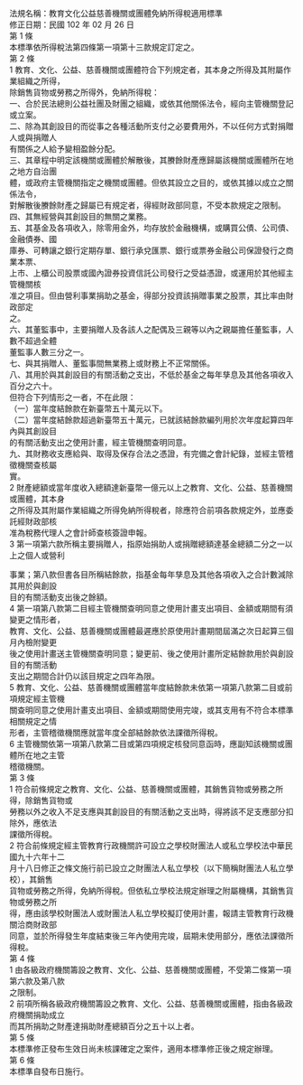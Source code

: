 法規名稱：教育文化公益慈善機關或團體免納所得稅適用標準  
修正日期：民國 102 年 02 月 26 日  
第 1 條  
本標準依所得稅法第四條第一項第十三款規定訂定之。  
第 2 條  
1 教育、文化、公益、慈善機關或團體符合下列規定者，其本身之所得及其附屬作業組織之所得，  
除銷售貨物或勞務之所得外，免納所得稅：  
一、合於民法總則公益社團及財團之組織，或依其他關係法令，經向主管機關登記或立案。  
二、除為其創設目的而從事之各種活動所支付之必要費用外，不以任何方式對捐贈人或與捐贈人  
有關係之人給予變相盈餘分配。  
三、其章程中明定該機關或團體於解散後，其賸餘財產應歸屬該機關或團體所在地之地方自治團  
體，或政府主管機關指定之機關或團體。但依其設立之目的，或依其據以成立之關係法令，  
對解散後賸餘財產之歸屬已有規定者，得經財政部同意，不受本款規定之限制。  
四、其無經營與其創設目的無關之業務。  
五、其基金及各項收入，除零用金外，均存放於金融機構，或購買公債、公司債、金融債券、國  
庫券、可轉讓之銀行定期存單、銀行承兌匯票、銀行或票券金融公司保證發行之商業本票、  
上市、上櫃公司股票或國內證券投資信託公司發行之受益憑證，或運用於其他經主管機關核  
准之項目。但由營利事業捐助之基金，得部分投資該捐贈事業之股票，其比率由財政部定  
之。  
六、其董監事中，主要捐贈人及各該人之配偶及三親等以內之親屬擔任董監事，人數不超過全體  
董監事人數三分之一。  
七、與其捐贈人、董監事間無業務上或財務上不正常關係。  
八、其用於與其創設目的有關活動之支出，不低於基金之每年孳息及其他各項收入百分之六十。  
但符合下列情形之一者，不在此限：  
（一）當年度結餘款在新臺幣五十萬元以下。  
（二）當年度結餘款超過新臺幣五十萬元，已就該結餘款編列用於次年度起算四年內與其創設目  
的有關活動支出之使用計畫，經主管機關查明同意。  
九、其財務收支應給與、取得及保存合法之憑證，有完備之會計紀錄，並經主管稽徵機關查核屬  
實。  
2 財產總額或當年度收入總額達新臺幣一億元以上之教育、文化、公益、慈善機關或團體，其本身  
之所得及其附屬作業組織之所得免納所得稅者，除應符合前項各款規定外，並應委託經財政部核  
准為稅務代理人之會計師查核簽證申報。  
3 第一項第六款所稱主要捐贈人，指原始捐助人或捐贈總額達基金總額二分之一以上之個人或營利  


事業；第八款但書各目所稱結餘款，指基金每年孳息及其他各項收入之合計數減除其用於與創設  
目的有關活動支出後之餘額。  
4 第一項第八款第二目經主管機關查明同意之使用計畫支出項目、金額或期間有須變更之情形者，  
教育、文化、公益、慈善機關或團體最遲應於原使用計畫期間屆滿之次日起算三個月內檢附變更  
後之使用計畫送主管機關查明同意；變更前、後之使用計畫所定結餘款用於與創設目的有關活動  
支出之期間合計仍以該目規定之四年為限。  
5 教育、文化、公益、慈善機關或團體當年度結餘款未依第一項第八款第二目或前項規定經主管機  
關查明同意之使用計畫支出項目、金額或期間使用完竣，或其支用有不符合本標準相關規定之情  
形者，主管稽徵機關應就當年度全部結餘款依法課徵所得稅。  
6 主管機關依第一項第八款第二目或第四項規定核發同意函時，應副知該機關或團體所在地之主管  
稽徵機關。  
第 3 條  
1 符合前條規定之教育、文化、公益、慈善機關或團體，其銷售貨物或勞務之所得，除銷售貨物或  
勞務以外之收入不足支應與其創設目的有關活動之支出時，得將該不足支應部分扣除外，應依法  
課徵所得稅。  
2 符合前條規定經主管教育行政機關許可設立之學校財團法人或私立學校法中華民國九十六年十二  
月十八日修正之條文施行前已設立之財團法人私立學校（以下簡稱財團法人私立學校），其銷售  
貨物或勞務之所得，免納所得稅。但依私立學校法規定辦理之附屬機構，其銷售貨物或勞務之所  
得，應由該學校財團法人或財團法人私立學校擬訂使用計畫，報請主管教育行政機關洽商財政部  
同意，並於所得發生年度結束後三年內使用完竣，屆期未使用部分，應依法課徵所得稅。  
第 4 條  
1 由各級政府機關籌設之教育、文化、公益、慈善機關或團體，不受第二條第一項第六款及第八款  
之限制。  
2 前項所稱各級政府機關籌設之教育、文化、公益、慈善機關或團體，指由各級政府機關捐助成立  
而其所捐助之財產達捐助財產總額百分之五十以上者。  
第 5 條  
本標準修正發布生效日尚未核課確定之案件，適用本標準修正後之規定辦理。  
第 6 條  
本標準自發布日施行。  


